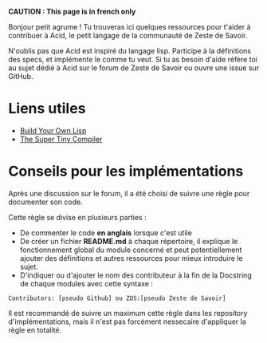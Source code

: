 **CAUTION : This page is in french only**

Bonjour petit agrume ! Tu trouveras ici quelques ressources pour t'aider à contribuer à Acid,
le petit langage de la communauté de Zeste de Savoir. 

N'oublis pas que Acid est inspiré du langage lisp. Participe à la définitions des specs, et implémente le comme tu veut.
Si tu as besoin d'aide réfère toi au sujet dédié à Acid sur le forum de Zeste de Savoir ou ouvre une issue sur GitHub.

# Liens utiles

 - [Build Your Own Lisp](http://buildyourownlisp.com/)
 - [The Super Tiny Compiler](https://github.com/thejameskyle/the-super-tiny-compiler/blob/master/super-tiny-compiler.js)
 
# Conseils pour les implémentations

Après une discussion sur le forum, il a été choisi de suivre une règle pour documenter son code.

Cette règle se divise en plusieurs parties :

 - De commenter le code **en anglais** lorsque c'est utile
 - De créer un fichier **README.md** à chaque répertoire, il explique le fonctionnement global du module concerné et peut potentiellement ajouter des définitions et autres ressources pour mieux introduire le sujet.
 - D'indiquer ou d'ajouter le nom des contributeur à la fin de la Docstring de chaque modules avec cette syntaxe :
 
 ```Contributors: [pseudo Github] ou ZDS:[pseudo Zeste de Savoir]```

Il est recommandé de suivre un maximum cette règle dans les repository d'implémentations, mais il n'est pas forcément nessecaire d'appliquer la règle en totalité.
